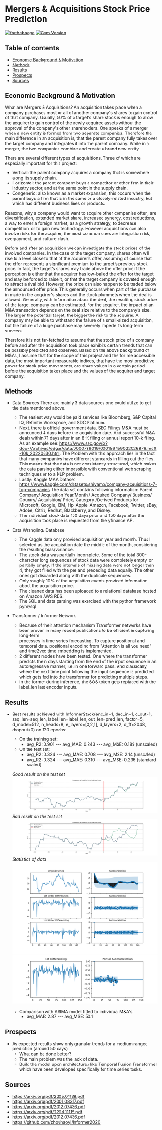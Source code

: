 # Mergers & Acquisitions Stock Price Prediction
[![forthebadge](https://forthebadge.com/images/badges/built-with-science.svg)](https://forthebadge.com)
[![Gem Version](https://badge.fury.io/rb/colorls.svg)](https://badge.fury.io/rb/colorls)
## Table of contents
- [Economic Background & Motivation](#motivation)
- [Methods](#methods)
- [Results](#results)
- [Prospects](#prospects)
- [Sources](#sources)

## Economic Background & Motivation

What are Mergers & Acquisitions? 
An acquisition takes place when a company purchases most or all of another company's shares to gain control of that company. Usually, 50% of a target's share stock is enough to allow the acquirer to gain control of the newly acquired assets without the approval of the company's other shareholders.
One speaks of a merger when a new entity is formed from two separate companies. Therefore the main difference in an acquisition is, that the parent company fully takes over the target company and integrates it into the parent company. While in a merger, the two companies combine and create a brand new entity. 

There are several different types of acquisitions. Three of which are especially important for this project:
* Vertical: the parent company acquires a company that is somewhere along its supply chain.
* Horizontal: the parent company buys a competitor or other firm in their industry sector, and at the same point in the supply chain.
* Congeneric: also known as a market expansion, this occurs when the parent buys a firm that is in the same or a closely-related industry, but which has different business lines or products.

Reasons, why a company would want to acquire other companies often, are diversification, extended market share, increased synergy, cost reductions, a way to enter a foreign market, as a growth strategy, to decrease competition, or to gain new technology.
However acquisitions can also involve risks for the acquirer, the most common ones are integration risk, overpayment, and culture clash. 

Before and after an acquisition we can investigate the stock prices of the involved companies.
In the case of the target company, shares often will rise to a level close to that of the acquirer’s offer, assuming of course that the offer represents a significant premium to the target’s previous stock price. In fact, the target’s shares may trade above the offer price if the perception is either that the acquirer has low-balled the offer for the target and may be forced to raise it, or that the target company is coveted enough to attract a rival bid.
However, the price can also happen to be traded below the announced offer price. This generally occurs when part of the purchase in made in the acquirer's shares and the stock plummets when the deal is allowed. Generally, with information about the deal, the resulting stock price of the target company can be estimated.
For the acquirer, the impact of an M&A transaction depends on the deal size relative to the company’s size. The larger the potential target, the bigger the risk to the acquirer. A company may be able to withstand the failure of a small-sized acquisition, but the failure of a huge purchase may severely impede its long-term success.

Therefore it is not far-fetched to assume that the stock price of a company before and after the acquisition took place exhibits certain trends that can be possibly predicted and observed. Based on the above background of M&As, I assume that for the scope of this project and the for me accessible data, the most important measurable indices, that have the most predictive power for stock price movements,  are share values in a certain period before the acquisition takes place and the values of the acquirer and target company.





## Methods
 - Data Sources
    There are mainly 3 data sources one could utilize to get the data mentioned above.
    - The easiest way would be paid services like Bloomberg, S&P Capital IQ, Refinitiv Workspace, and SDC Platinum.
    - Next, there is official government data. SEC Filings M&A must be announced 4 days before the acquisition date. And successful M&A deals within 71 days after in an 8-K filing or annual report 10-k filing. As an example see: https://www.sec.gov/ix?doc=/Archives/edgar/data/0000789019/000156459022026876/msft-10k_20220630.htm.
    The Problem with this approach lies in the fact that many companies have different standards in filling out the files. This means that the data is not consistently structured, which makes the data parsing either impossible with conventional web scraping techniques or to a NLP problem.
    - Lastly: Kaggle MAA Dataset https://www.kaggle.com/datasets/shivamb/company-acquisitions-7-top-companies
     The data set contains following information: Parent Company/ Acquisition Year/Month / Acquired Company/ Business/ Country/ Acquisition/ Price/ Category /Derived Products 
     for Microsoft, Google, IBM, Hp, Apple, Amazon, Facebook, Twitter, eBay, Adobe, Citrix, Redhat, Blackberry, and Disney.
    - The individual stock data 150 days prior and 150 days after the acquisition took place is requested from the yfinance API.
  
 - Data Wrangling/ Database
    - The Kaggle data only provided acquisition year and month. Thus I selected as the acquisition date the middle of the month, considering the resulting bias/variance.
    - The stock data was partially incomplete. Some of the total 300-character long sequences of stock data were completely empty, or partially empty. If the intervals of missing data were not longer than 4, they got filled with the pre and preceding data equally. The other ones got discarded along with the duplicate sequences.
    - Only roughly 10% of the acquisition events provided information about the acquisition price.
    - The cleaned data has been uploaded to a relational database hosted on Amazon AWS RDS.
    - The SQL and data parsing was exercised with the python framework pymysql
 - Transformer / Informer Network
    - Because of their attention mechanism Transformer networks have been proven in many recent publications to be efficient in capturing long-term   
   processes in time series forecasting. To capture positional and temporal data, positional encoding from "Attention is all you need" and time2vec time 
   embedding is implemented.
   - 2 different modes have been tested. One where the transformer predicts the n days starting from the end of the input sequence in an autoregressive 
  manner, i.e. in one forward pass. And classically, where the next time point following the input sequence is predicted which gets fed into the 
  transformer for predicting multiple steps.
   - In the former during inference, the SOS token gets replaced with the label_len last encoder inputs.
## Results
* Best results achieved with InformerStack(enc_in=1, dec_in=1, c_out=1, seq_len=seq_len, label_len=label_len, out_len=pred_len, 
                 factor=5, d_model=512, n_heads=8, e_layers=[3,2,1], d_layers=2, d_ff=2048, 
                 dropout=0) on 120 epochs:
  - On the training set:
     - avg_R2: 0.901  ---  avg_MAE: 0.243   ---   avg_MSE: 0.189 (unscaled)
  - On the test set:
     - avg_R2: 0.324  ---  avg_MAE: 0.708   ---   avg_MSE: 2.14 (unscaled)
     - avg_R2: 0.324  ---  avg_MAE: 0.310   ---   avg_MSE: 0.236 (standard scaled)
     
  *Good result on the test set*
  ![alt text](https://github.com/Wiqzard/Mergers-and-Acquisitions-Stock-Price-Prediction/blob/master/pics/2.png)
  *Bad result on the test set*
  ![alt text](https://github.com/Wiqzard/Mergers-and-Acquisitions-Stock-Price-Prediction/blob/master/pics/bad.png)
  *Statistics of data*
  ![alt text](https://github.com/Wiqzard/Mergers-and-Acquisitions-Stock-Price-Prediction/blob/master/pics/statistics1.png)
  ![alt text](https://github.com/Wiqzard/Mergers-and-Acquisitions-Stock-Price-Prediction/blob/master/pics/statistics2.png)
  
  - Comparison with ARIMA model fitted to individual M&A's:
     - avg_MAE: 2.87  ---   avg_MSE: 50.1
## Prospects
- As expected results show only granular trends for a medium ranged prediction (around 50 days)
  - What can be done better?
  - The main problem was the lack of data.
  - Build the model upon architectures like Temporal Fusion Transformer which have been developed specifically for time series tasks.
## Sources

* https://arxiv.org/pdf/2205.01138.pdf
* https://arxiv.org/pdf/2001.08317.pdf
* https://arxiv.org/pdf/2012.07436.pdf
* https://arxiv.org/pdf/2204.11115.pdf
* https://arxiv.org/pdf/2012.07436.pdf
* https://github.com/zhouhaoyi/Informer2020
